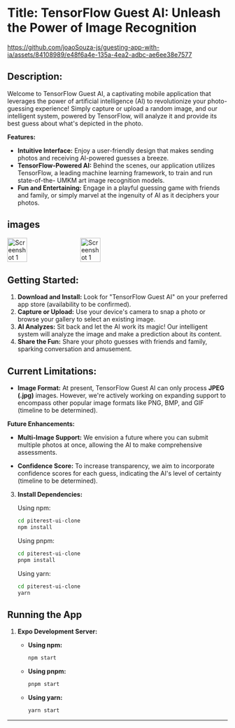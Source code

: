 # Title: TensorFlow Guest AI: Unleash the Power of Image Recognition 
https://github.com/joaoSouza-js/guesting-app-with-ia/assets/84108989/e48f6a4e-135a-4ea2-adbc-ae6ee38e7577


## Description:

Welcome to TensorFlow Guest AI, a captivating mobile application that leverages the power of artificial intelligence (AI) to revolutionize your photo-guessing experience! Simply capture or upload a random image, and our intelligent system, powered by TensorFlow, will analyze it and provide its best guess about what's depicted in the photo.




**Features:**

* **Intuitive Interface:** Enjoy a user-friendly design that makes sending photos and receiving AI-powered guesses a breeze.
* **TensorFlow-Powered AI:** Behind the scenes, our application utilizes TensorFlow, a leading machine learning framework, to train and run state-of-the- UMKM art image recognition models.
* **Fun and Entertaining:** Engage in a playful guessing game with friends and family, or simply marvel at the ingenuity of AI as it deciphers your photos.



##  images 

<div style="display: flex; flex-direction: row; gap: 16px;">
 <img src="https://github.com/joaoSouza-js/guesting-app-with-ia/assets/84108989/7c4c7d74-ee82-4da7-9dc7-700520e62dab" alt="Screenshot 1" width="30%" >

<img src="https://github.com/joaoSouza-js/guesting-app-with-ia/assets/84108989/9ac090fa-5ebe-4c9c-b476-ba6117fc935a" alt="Screenshot 1" width="30%" >
</div>



## Getting Started:

1. **Download and Install:** Look for "TensorFlow Guest AI" on your preferred app store (availability to be confirmed).
2. **Capture or Upload:** Use your device's camera to snap a photo or browse your gallery to select an existing image.
3. **AI Analyzes:** Sit back and let the AI work its magic! Our intelligent system will analyze the image and make a prediction about its content.
4. **Share the Fun:** Share your photo guesses with friends and family, sparking conversation and amusement.

## Current Limitations:

* **Image Format:** At present, TensorFlow Guest AI can only process **JPEG (.jpg)** images. However, we're actively working on expanding support to encompass other popular image formats like PNG, BMP, and GIF (timeline to be determined).

**Future Enhancements:**

* **Multi-Image Support:** We envision a future where you can submit multiple photos at once, allowing the AI to make comprehensive assessments.

* **Confidence Score:** To increase transparency, we aim to incorporate confidence scores for each guess, indicating the AI's level of certainty (timeline to be determined).

3. **Install Dependencies:**

   Using npm:
   ```bash
   cd piterest-ui-clone
   npm install
   ```

   Using pnpm:
   ```bash
   cd piterest-ui-clone
   pnpm install
   ```

   Using yarn:
   ```bash
   cd piterest-ui-clone
   yarn 
   ```

## Running the App

1. **Expo Development Server:**

   - **Using npm:**
     ```bash
     npm start
     ```

   - **Using pnpm:**
     ```bash
     pnpm start
     ```

   - **Using yarn:**
     ```bash
     yarn start
     ```

---
